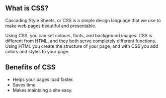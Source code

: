 ## What is CSS?
Cascading Style Sheets, or CSS is a simple design language that we use to make web pages beautiful and presentable.

Using CSS, you can set colours, fonts, and background images.
CSS is different from HTML, and they both serve completely different functions. Using HTML you create the structure of your page, and with CSS you add colors and styles to your page.

## Benefits of CSS
- Helps your pages load faster.
- Saves time.
- Makes maintaing a site easy.
